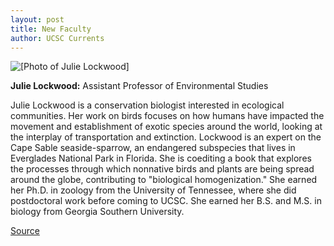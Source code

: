```yaml
---
layout: post
title: New Faculty
author: UCSC Currents
---
```


![\[Photo of Julie Lockwood\]][2]

**Julie Lockwood:** Assistant Professor of Environmental Studies

Julie Lockwood is a conservation biologist interested in ecological communities. Her work on birds focuses on how humans have impacted the movement and establishment of exotic species around the world, looking at the interplay of transportation and extinction. Lockwood is an expert on the Cape Sable seaside-sparrow, an endangered subspecies that lives in Everglades National Park in Florida. She is coediting a book that explores the processes through which nonnative birds and plants are being spread around the globe, contributing to "biological homogenization." She earned her Ph.D. in zoology from the University of Tennessee, where she did postdoctoral work before coming to UCSC. She earned her B.S. and M.S. in biology from Georgia Southern University.

[2]: http://www1.ucsc.edu/oncampus/currents/98-99/art/lockwood_julie.jpg

[Source](http://www1.ucsc.edu/oncampus/currents/98-99/02-01/newfac.htm "Permalink to New Faculty, Julie Lockwood; 02-01-99")

